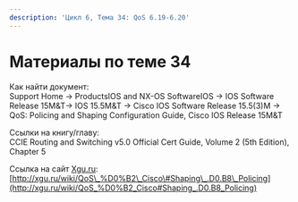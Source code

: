 ```yaml
---
description: 'Цикл 6, Тема 34: QoS 6.19-6.20'
---
```


# Материалы по теме 34

Как найти документ:  
Support Home → ProductsIOS and NX-OS SoftwareIOS → IOS Software Release 15M&T→ IOS 15.5M&T → Cisco IOS Software Release 15.5\(3\)M → QoS: Policing and Shaping Configuration Guide, Cisco IOS Release 15M&T

Ссылки на книгу/главу:  
CCIE Routing and Switching v5.0 Official Cert Guide, Volume 2 \(5th Edition\), Chapter 5

Ссылка на сайт [Xgu.ru](http://www.xgu.ru/):  
[http://xgu.ru/wiki/QoS\_%D0%B2\_Cisco\#Shaping\_.D0.B8\_Policing](http://xgu.ru/wiki/QoS_%D0%B2_Cisco#Shaping_.D0.B8_Policing)  


